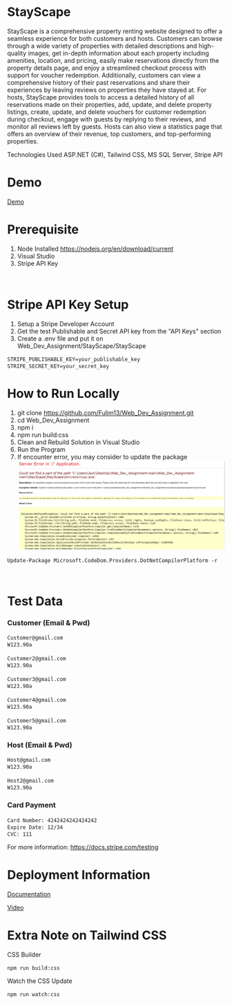 # StayScape
StayScape is a comprehensive property renting website designed to offer a seamless experience for both customers and hosts. Customers can browse through a wide variety of properties with detailed descriptions and high-quality images, get in-depth information about each property including amenities, location, and pricing, easily make reservations directly from the property details page, and enjoy a streamlined checkout process with support for voucher redemption. Additionally, customers can view a comprehensive history of their past reservations and share their experiences by leaving reviews on properties they have stayed at. For hosts, StayScape provides tools to access a detailed history of all reservations made on their properties, add, update, and delete property listings, create, update, and delete vouchers for customer redemption during checkout, engage with guests by replying to their reviews, and monitor all reviews left by guests. Hosts can also view a statistics page that offers an overview of their revenue, top customers, and top-performing properties.

Technologies Used
ASP.NET (C#), Tailwind CSS, MS SQL Server, Stripe API

# Demo
[Demo](Demo.pdf)

# Prerequisite
1. Node Installed https://nodejs.org/en/download/current
2. Visual Studio
3. Stripe API Key
<br/>

# Stripe API Key Setup
1. Setup a Stripe Developer Account
2. Get the test Publishable and Secret API key from the "API Keys" section
3. Create a .env file and put it on Web_Dev_Assignment/StayScape/StayScape
```
STRIPE_PUBLISHABLE_KEY=your_publishable_key
STRIPE_SECRET_KEY=your_secret_key
```

# How to Run Locally
1. git clone https://github.com/Fulim13/Web_Dev_Assignment.git
2. cd Web_Dev_Assignment
3. npm i
4. npm run build:css
5. Clean and Rebuild Solution in Visual Studio
6. Run the Program
7. If encounter error, you may consider to update the package
![error](error.png)
```
Update-Package Microsoft.CodeDom.Providers.DotNetCompilerPlatform -r
```
<br/>


# Test Data
### Customer (Email & Pwd)
```
Customer@gmail.com
W123.90a

Customer2@gmail.com
W123.90a

Customer3@gmail.com
W123.90a

Customer4@gmail.com
W123.90a

Customer5@gmail.com
W123.90a
```

### Host (Email & Pwd)
```
Host@gmail.com
W123.90a

Host2@gmail.com
W123.90a
```

### Card Payment
```
Card Number: 4242424242424242
Expire Date: 12/34
CVC: 111
```
For more information: https://docs.stripe.com/testing
<br />

# Deployment Information
[Documentation](https://learn.microsoft.com/en-us/azure/app-service/app-service-web-tutorial-dotnet-sqldatabase)

[Video](https://www.youtube.com/watch?v=TcghUb1NPCw)

# Extra Note on Tailwind CSS
CSS Builder
```
npm run build:css
```
Watch the CSS Update
```
npm run watch:css
```
